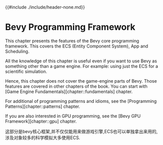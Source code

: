 {{#include ./include/header-none.md}}

# Bevy Programming Framework

This chapter presents the features of the Bevy core programming framework. This
covers the ECS (Entity Component System), App and Scheduling.

All the knowledge of this chapter is useful even if you want to use Bevy as
something other than a game engine. For example: using just the ECS for a
scientific simulation.

Hence, this chapter does not cover the game-engine parts of Bevy. Those
features are covered in other chapters of the book. You can start with
[Game Engine Fundamentals][chapter::fundamentals] chapter.

For additional of programming patterns and idioms, see the [Programming
Patterns][chapter::patterns] chapter.

If you are also interested in GPU programming, see the [Bevy GPU
Framework][chapter::gpu] chapter.

这部分是bevy核心框架,并不仅仅能用来做游戏引擎,ECS也可以单独拿出来用的,
涉及对象较多的科学模拟大多使用ECS.
